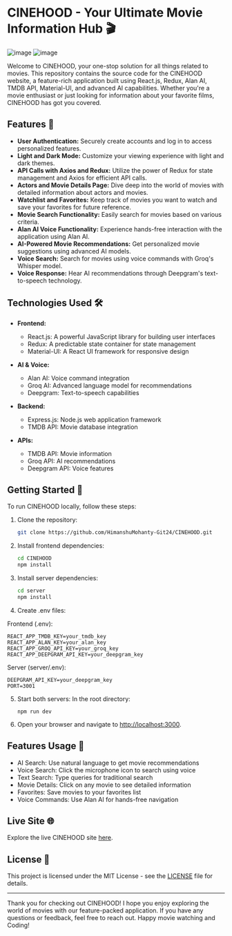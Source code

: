 # CINEHOOD - Your Ultimate Movie Information Hub 🎬

![image](https://github.com/user-attachments/assets/2e2fdfa1-b6e3-4271-bb2c-4de6eeefa9b8)
![image](https://github.com/user-attachments/assets/64e67a3f-87d0-4f3e-8954-6c2ac1224d56)


Welcome to CINEHOOD, your one-stop solution for all things related to movies. This repository contains the source code for the CINEHOOD website, a feature-rich application built using React.js, Redux, Alan AI, TMDB API, Material-UI, and advanced AI capabilities. Whether you're a movie enthusiast or just looking for information about your favorite films, CINEHOOD has got you covered.

## Features 🚀

- **User Authentication:** Securely create accounts and log in to access personalized features.
- **Light and Dark Mode:** Customize your viewing experience with light and dark themes.
- **API Calls with Axios and Redux:** Utilize the power of Redux for state management and Axios for efficient API calls.
- **Actors and Movie Details Page:** Dive deep into the world of movies with detailed information about actors and movies.
- **Watchlist and Favorites:** Keep track of movies you want to watch and save your favorites for future reference.
- **Movie Search Functionality:** Easily search for movies based on various criteria.
- **Alan AI Voice Functionality:** Experience hands-free interaction with the application using Alan AI.
- **AI-Powered Movie Recommendations:** Get personalized movie suggestions using advanced AI models.
- **Voice Search:** Search for movies using voice commands with Groq's Whisper model.
- **Voice Response:** Hear AI recommendations through Deepgram's text-to-speech technology.

## Technologies Used 🛠️

- **Frontend:**
  - React.js: A powerful JavaScript library for building user interfaces
  - Redux: A predictable state container for state management
  - Material-UI: A React UI framework for responsive design
  
- **AI & Voice:**
  - Alan AI: Voice command integration
  - Groq AI: Advanced language model for recommendations
  - Deepgram: Text-to-speech capabilities
  
- **Backend:**
  - Express.js: Node.js web application framework
  - TMDB API: Movie database integration
  
- **APIs:**
  - TMDB API: Movie information
  - Groq API: AI recommendations
  - Deepgram API: Voice features

## Getting Started 🏁

To run CINEHOOD locally, follow these steps:

1. Clone the repository:

   ```bash
   git clone https://github.com/HimanshuMohanty-Git24/CINEHOOD.git
   ```

2. Install frontend dependencies:

   ```bash
   cd CINEHOOD
   npm install
   ```

3. Install server dependencies:

   ```bash
   cd server
   npm install
   ```
4. Create .env files:

Frontend (.env):
   ```
   REACT_APP_TMDB_KEY=your_tmdb_key
   REACT_APP_ALAN_KEY=your_alan_key
   REACT_APP_GROQ_API_KEY=your_groq_key
   REACT_APP_DEEPGRAM_API_KEY=your_deepgram_key
   ```
Server (server/.env):
   ```
   DEEPGRAM_API_KEY=your_deepgram_key
   PORT=3001
   ```
5. Start both servers:
In the root directory:
   ```
   npm run dev
   ```
6. Open your browser and navigate to [http://localhost:3000](http://localhost:3000).

## Features Usage 🎯

- AI Search: Use natural language to get movie recommendations
- Voice Search: Click the microphone icon to search using voice
- Text Search: Type queries for traditional search
- Movie Details: Click on any movie to see detailed information
- Favorites: Save movies to your favorites list
- Voice Commands: Use Alan AI for hands-free navigation

## Live Site 🌐

Explore the live CINEHOOD site [here](https://cinehood.netlify.app/).

## License 📄

This project is licensed under the MIT License - see the [LICENSE](LICENSE) file for details.

---

Thank you for checking out CINEHOOD! I hope you enjoy exploring the world of movies with our feature-packed application. If you have any questions or feedback, feel free to reach out. Happy movie watching and Coding!
